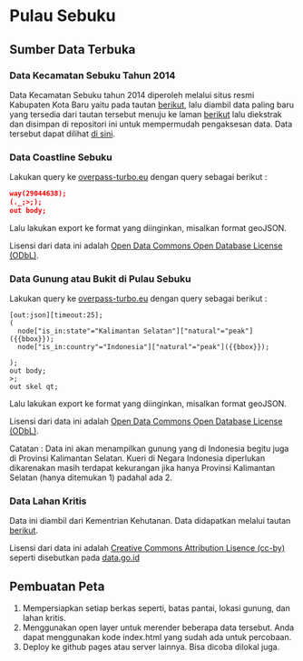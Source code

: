 # Pulau Sebuku

## Sumber Data Terbuka

### Data Kecamatan Sebuku Tahun 2014

Data Kecamatan Sebuku tahun 2014 diperoleh melalui situs resmi Kabupaten Kota Baru yaitu pada tautan [berikut](http://www.bappeda-kotabaru.info/umum/29/), lalu diambil data paling baru yang tersedia dari tautan tersebut menuju ke laman [berikut](http://www.mediafire.com/download/k89zmocmeamc1xk/KCA2014-PSEBUKU.rar) lalu diekstrak dan disimpan di repositori ini untuk mempermudah pengaksesan data. Data tersebut dapat dilihat [di sini](./Data%20Kecamatan%20Sebuku%20Tahun%202014).

### Data Coastline Sebuku

Lakukan query ke [overpass-turbo.eu](http://overpass-turbo.eu) dengan query sebagai berikut :

```json
way(29044638);
(._;>;);
out body;
```

Lalu lakukan export ke format yang diinginkan, misalkan format geoJSON.

Lisensi dari data ini adalah [Open Data Commons Open Database License (ODbL)](http://opendatacommons.org/licenses/odbl/).

### Data Gunung atau Bukit di Pulau Sebuku

Lakukan query ke [overpass-turbo.eu](http://overpass-turbo.eu) dengan query sebagai berikut :

```
[out:json][timeout:25];
(
  node["is_in:state"="Kalimantan Selatan"]["natural"="peak"]({{bbox}});
  node["is_in:country"="Indonesia"]["natural"="peak"]({{bbox}});
  
);
out body;
>;
out skel qt;
```

Lalu lakukan export ke format yang diinginkan, misalkan format geoJSON.

Lisensi dari data ini adalah [Open Data Commons Open Database License (ODbL)](http://opendatacommons.org/licenses/odbl/).

Catatan : Data ini akan menampilkan gunung yang di Indonesia begitu juga di Provinsi Kalimantan Selatan. Kueri di Negara Indonesia diperlukan dikarenakan masih terdapat kekurangan jika hanya Provinsi Kalimantan Selatan (hanya ditemukan 1) padahal ada 2.

### Data Lahan Kritis

Data ini diambil dari Kementrian Kehutanan. Data didapatkan melalui tautan [berikut](http://appgis.dephut.go.id/appgis/download.aspx).

Lisensi dari data ini adalah [Creative Commons Attribution Lisence (cc-by)](http://www.opendefinition.org/licenses/cc-by) seperti disebutkan pada [data.go.id](http://data.go.id/dataset/data-lahan-kritis-di-kalimantan/resource/24281d8c-3472-4c7c-99be-01fcc4666384)

## Pembuatan Peta

1. Mempersiapkan setiap berkas seperti, batas pantai, lokasi gunung, dan lahan kritis.
2. Menggunakan open layer untuk merender beberapa data tersebut. Anda dapat menggunakan kode index.html yang sudah ada untuk percobaan.
3. Deploy ke github pages atau server lainnya. Bisa dicoba dilokal juga.
